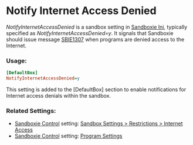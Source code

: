 # Notify Internet Access Denied

_NotifyInternetAccessDenied_ is a sandbox setting in [Sandboxie Ini](SandboxieIni.md), typically specified as _NotifyInternetAccessDenied=y_. It signals that Sandboxie should issue message [SBIE1307](SBIE1307.md) when programs are denied access to the Internet.

### Usage:

```ini
[DefaultBox]
NotifyInternetAccessDenied=y
```

This setting is added to the [DefaultBox] section to enable notifications for Internet access denials within the sandbox.

### Related Settings:

- [Sandboxie Control](SandboxieControl.md) setting: [Sandbox Settings > Restrictions > Internet Access](RestrictionsSettings.md#internet-access)
- [Sandboxie Control](SandboxieControl.md) setting: [Program Settings](ProgramSettings.md#page-2)
